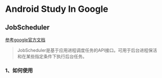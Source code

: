# Android Study In Google

## JobScheduler

[参考google官方文档](https://developer.android.com/reference/android/app/job/JobScheduler.html#constants_1)

> JobScheduler是基于应用进程调度任务的API接口。可用于后台进程保活和在某些指定条件下执行后台任务。

### 1、如何使用

